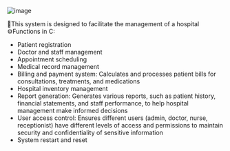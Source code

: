![image](https://github.com/user-attachments/assets/54fd665e-0cb4-44ab-a35f-1082a8385cbf)


🎯This system is designed to facilitate the management of a hospital
⚙️Functions in C:
  - Patient registration
  - Doctor and staff management
  - Appointment scheduling
  - Medical record management
  - Billing and payment system: Calculates and processes patient bills for consultations, treatments, and medications
  - Hospital inventory management
  - Report generation: Generates various reports, such as patient history, financial statements, and staff performance, to help hospital management make informed decisions
  - User access control: Ensures different users (admin, doctor, nurse, receptionist) have different levels of access and permissions to maintain security and confidentiality of sensitive 
    information
  - System restart and reset
